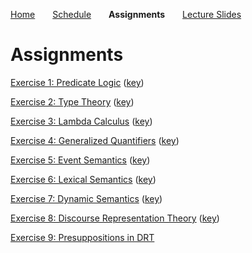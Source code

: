 
[Home](https://mjs227.github.io/courses/semantic-theory-25/)&emsp;&emsp;[Schedule](https://mjs227.github.io/courses/semantic-theory-25/schedule/)&emsp;&emsp;**Assignments**&emsp;&emsp;[Lecture Slides](https://mjs227.github.io/courses/semantic-theory-25/lecture-slides/)

# Assignments

[Exercise 1: Predicate Logic](https://mjs227.github.io/courses/semantic-theory-25/assignments/ST25_ex1.pdf) ([key](https://mjs227.github.io/courses/semantic-theory-25/assignments/ST25_ex1_key.pdf))

[Exercise 2: Type Theory](https://mjs227.github.io/courses/semantic-theory-25/assignments/ST25_ex2.pdf) ([key](https://mjs227.github.io/courses/semantic-theory-25/assignments/ST25_ex2_key.pdf))

[Exercise 3: Lambda Calculus](https://mjs227.github.io/courses/semantic-theory-25/assignments/ST25_ex3.pdf) ([key](https://mjs227.github.io/courses/semantic-theory-25/assignments/ST25_ex3_key.pdf))

[Exercise 4: Generalized Quantifiers](https://mjs227.github.io/courses/semantic-theory-25/assignments/ST25_ex4.pdf) ([key](https://mjs227.github.io/courses/semantic-theory-25/assignments/ST25_ex4_key.pdf))

[Exercise 5: Event Semantics](https://mjs227.github.io/courses/semantic-theory-25/assignments/ST25_ex5.pdf) ([key](https://mjs227.github.io/courses/semantic-theory-25/assignments/ST25_ex5_key.pdf))

[Exercise 6: Lexical Semantics](https://mjs227.github.io/courses/semantic-theory-25/assignments/ST25_ex6.pdf) ([key](https://mjs227.github.io/courses/semantic-theory-25/assignments/ST25_ex6_key.pdf))

[Exercise 7: Dynamic Semantics](https://mjs227.github.io/courses/semantic-theory-25/assignments/ST25_ex7.pdf) ([key](https://mjs227.github.io/courses/semantic-theory-25/assignments/ST25_ex7_key.pdf))

[Exercise 8: Discourse Representation Theory](https://mjs227.github.io/courses/semantic-theory-25/assignments/ST25_ex8.pdf) ([key](https://mjs227.github.io/courses/semantic-theory-25/assignments/ST25_ex8_key.pdf))

[Exercise 9: Presuppositions in DRT](https://mjs227.github.io/courses/semantic-theory-25/assignments/ST25_ex9.pdf)
